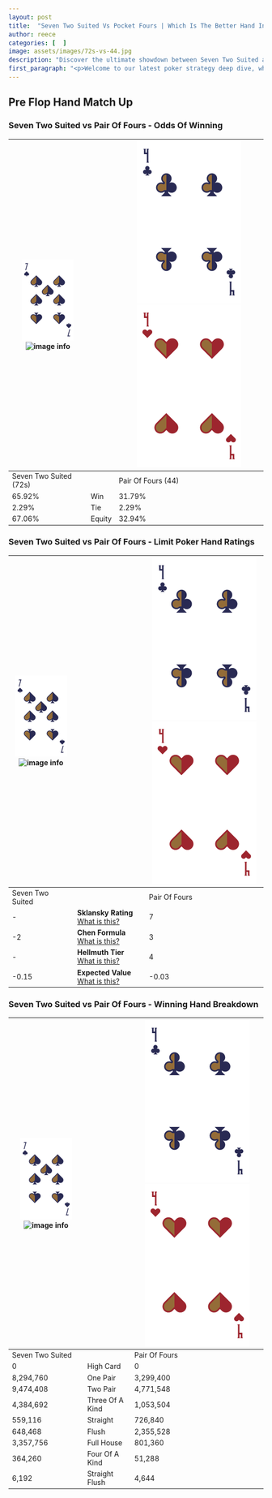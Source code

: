 ```yaml
---
layout: post
title:  "Seven Two Suited Vs Pocket Fours | Which Is The Better Hand In Poker? A Complete Guide"
author: reece
categories: [  ]
image: assets/images/72s-vs-44.jpg
description: "Discover the ultimate showdown between Seven Two Suited and Pair Of Fours in poker! Uncover the odds, strategies, and scenarios where one hand triumphs over the other. Get ready to up your poker game with this thrilling analysis."
first_paragraph: "<p>Welcome to our latest poker strategy deep dive, where we're pitting two distinct hands against each other in a high-stakes showdown: Seven Two Suited vs Pair Of Fours.</p><p>In the dynamic world of poker, every decision counts, and knowing which hand holds the upper hand is key to your success at the table.</p><p>In this article, we'll dissect these two hands, explore the scenarios where one dominates the other, and equip you with the knowledge to make strategic choices that can tip the odds in your favor.</p><p>Get ready to unravel the intriguing dynamics of these poker hands and elevate your game to new heights.</p>"
---
```




[comment]: # (sp0)

## Pre Flop Hand Match Up

<div class="table hand-ratings" markdown="1"> 



### Seven Two Suited vs Pair Of Fours - Odds Of Winning


    
| ![image info](assets/images/hand1/7.png) ![image info](assets/images/hand1/2s.png) |  | ![image info](assets/images/hand2/4.png) ![image info](assets/images/hand2/4o.png) |
| -------- | -------- | -------- |
| Seven Two Suited (72s) |  | Pair Of Fours (44) |
| 65.92% | Win | 31.79% |
| 2.29% | Tie | 2.29% |
| 67.06% | Equity | 32.94% |




[comment]: # (sp1)



### Seven Two Suited vs Pair Of Fours - Limit Poker Hand Ratings


    
| ![image info](assets/images/hand1/7.png) ![image info](assets/images/hand1/2s.png) |  | ![image info](assets/images/hand2/4.png) ![image info](assets/images/hand2/4o.png) |
| -------- | -------- | -------- |
| Seven Two Suited |  | Pair Of Fours |
| - | **Sklansky Rating** [What is this?](/sklansky-rating-explained) | 7 |
| -2 | **Chen Formula** [What is this?](/chen-formula-explained) | 3 |
| - | **Hellmuth Tier** [What is this?](/Hellmuth-tier-explained) | 4 |
| -0.15 | **Expected Value** [What is this?](/expected-value-explained) | -0.03 |




[comment]: # (sp2)



### Seven Two Suited vs Pair Of Fours - Winning Hand Breakdown


    
| ![image info](assets/images/hand1/7.png) ![image info](assets/images/hand1/2s.png) |  | ![image info](assets/images/hand2/4.png) ![image info](assets/images/hand2/4o.png) |
| -------- | -------- | -------- |
| Seven Two Suited |  | Pair Of Fours |
| 0 | High Card | 0 |
| 8,294,760 | One Pair | 3,299,400 |
| 9,474,408 | Two Pair | 4,771,548 |
| 4,384,692 | Three Of A Kind | 1,053,504 |
| 559,116 | Straight | 726,840 |
| 648,468 | Flush | 2,355,528 |
| 3,357,756 | Full House | 801,360 |
| 364,260 | Four Of A Kind | 51,288 |
| 6,192 | Straight Flush | 4,644 |




[comment]: # (sp3)



</div>

[comment]: # (sp4)



[comment]: # (sp5)


